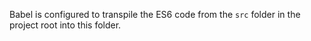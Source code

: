 Babel is configured to transpile the ES6 code from the `src` folder in the
project root into this folder.
